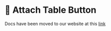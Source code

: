 # 🔘 Attach Table Button

Docs have been moved to our website at this [link](https://tomatophp.com/en/open-source/filament-accounts)
